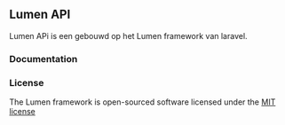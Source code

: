 ## Lumen API

Lumen APi is een gebouwd op het Lumen framework van laravel.

### Documentation

### License

The Lumen framework is open-sourced software licensed under the [MIT license](http://opensource.org/licenses/MIT)

